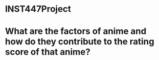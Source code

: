 # INST447Project

# What are the factors of anime and how do they contribute to the rating score of that anime?

